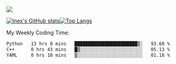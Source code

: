 ![](https://komarev.com/ghpvc/?username=lnexenl&style=flat-square&color=orange)

[![lnex's GitHub stats](https://github-readme-stats.vercel.app/api?username=lnexenl&count_private=true&show_icons=true)](https://github.com/anuraghazra/github-readme-stats)[![Top Langs](https://github-readme-stats.vercel.app/api/top-langs/?username=lnexenl&layout=compact&langs_count=8&exclude_repo=32-bit-MIPS-CPU)](https://github.com/anuraghazra/github-readme-stats)

My Weekly Coding Time:
<!--START_SECTION:waka-->

```txt
Python   13 hrs 0 mins   ███████████████████████▒░   93.69 %
C++      0 hrs 43 mins   █▒░░░░░░░░░░░░░░░░░░░░░░░   05.13 %
YAML     0 hrs 10 mins   ▒░░░░░░░░░░░░░░░░░░░░░░░░   01.18 %
```

<!--END_SECTION:waka-->



